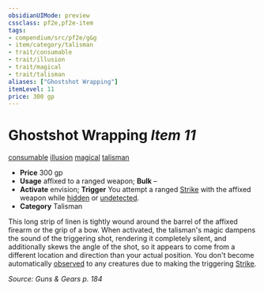 ```yaml
---
obsidianUIMode: preview
cssclass: pf2e,pf2e-item
tags:
- compendium/src/pf2e/g&g
- item/category/talisman
- trait/consumable
- trait/illusion
- trait/magical
- trait/talisman
aliases: ["Ghostshot Wrapping"]
itemLevel: 11
price: 300 gp
---
```

# Ghostshot Wrapping *Item 11*  
[consumable](../../../rules/traits/consumable.md)  [illusion](../../../rules/traits/illusion.md)  [magical](../../../rules/traits/magical.md)  [talisman](../../../rules/traits/talisman.md)  

- **Price** 300 gp
- **Usage** affixed to a ranged weapon; **Bulk** –
- **Activate** envision; **Trigger** You attempt a ranged [Strike](../../../rules/actions/strike.md) with the affixed weapon while [hidden](../../../rules/conditions.md#Hidden) or [undetected](../../../rules/conditions.md#Undetected).
- **Category** Talisman

This long strip of linen is tightly wound around the barrel of the affixed firearm or the grip of a bow. When activated, the talisman's magic dampens the sound of the triggering shot, rendering it completely silent, and additionally skews the angle of the shot, so it appears to come from a different location and direction than your actual position. You don't become automatically [observed](../../../rules/conditions.md#Observed) to any creatures due to making the triggering [Strike](../../../rules/actions/strike.md).

*Source: Guns & Gears p. 184*